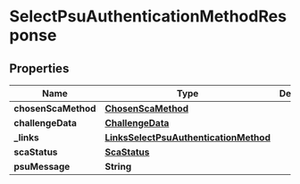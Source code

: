 # SelectPsuAuthenticationMethodResponse

## Properties
Name | Type | Description | Notes
------------ | ------------- | ------------- | -------------
**chosenScaMethod** | [**ChosenScaMethod**](ChosenScaMethod.md) |  |  [optional]
**challengeData** | [**ChallengeData**](ChallengeData.md) |  |  [optional]
**_links** | [**LinksSelectPsuAuthenticationMethod**](LinksSelectPsuAuthenticationMethod.md) |  |  [optional]
**scaStatus** | [**ScaStatus**](ScaStatus.md) |  | 
**psuMessage** | **String** |  |  [optional]
